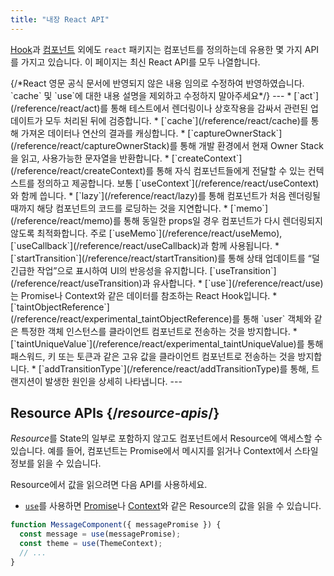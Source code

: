 ```yaml
---
title: "내장 React API"
---
```


<Intro>

[Hook](/reference/react/hooks)과 [컴포넌트](/reference/react/components) 외에도 `react` 패키지는 컴포넌트를 정의하는데 유용한 몇 가지 API를 가지고 있습니다. 이 페이지는 최신 React API를 모두 나열합니다.

</Intro>
{/*React 영문 공식 문서에 반영되지 않은 내용 임의로 수정하여 반영하였습니다. `cache` 및 `use`에 대한 내용 설명을 제외하고 수정하지 말아주세요*/}
---
* [`act`](/reference/react/act)를 통해 테스트에서 렌더링이나 상호작용을 감싸서 관련된 업데이트가 모두 처리된 뒤에 검증합니다.
* [`cache`](/reference/react/cache)를 통해 가져온 데이터나 연산의 결과를 캐싱합니다.
* [`captureOwnerStack`](/reference/react/captureOwnerStack)를 통해 개발 환경에서 현재 Owner Stack을 읽고, 사용가능한 문자열을 반환합니다.
* [`createContext`](/reference/react/createContext)를 통해 자식 컴포넌트들에게 전달할 수 있는 컨텍스트를 정의하고 제공합니다. 보통 [`useContext`](/reference/react/useContext)와 함께 씁니다.
* [`lazy`](/reference/react/lazy)를 통해 컴포넌트가 처음 렌더링될 때까지 해당 컴포넌트의 코드를 로딩하는 것을 지연합니다.
* [`memo`](/reference/react/memo)를 통해 동일한 props일 경우 컴포넌트가 다시 렌더링되지 않도록 최적화합니다. 주로 [`useMemo`](/reference/react/useMemo), [`useCallback`](/reference/react/useCallback)과 함께 사용됩니다.
* [`startTransition`](/reference/react/startTransition)를 통해 상태 업데이트를 “덜 긴급한 작업”으로 표시하여 UI의 반응성을 유지합니다. [`useTransition`](/reference/react/useTransition)과 유사합니다.
* [`use`](/reference/react/use)는 Promise나 Context와 같은 데이터를 참조하는 React Hook입니다.
* [`taintObjectReference`](/reference/react/experimental_taintObjectReference)를 통해 `user` 객체와 같은 특정한 객체 인스턴스를 클라이언트 컴포넌트로 전송하는 것을 방지합니다.
* [`taintUniqueValue`](/reference/react/experimental_taintUniqueValue)를 통해 패스워드, 키 또는 토큰과 같은 고유 값을 클라이언트 컴포넌트로 전송하는 것을 방지합니다.
* [`addTransitionType`](/reference/react/addTransitionType)를 통해, 트랜지션이 발생한 원인을 상세히 나타냅니다.
---

## Resource APIs {/*resource-apis*/}

*Resource*를 State의 일부로 포함하지 않고도 컴포넌트에서 Resource에 액세스할 수 있습니다. 예를 들어, 컴포넌트는 Promise에서 메시지를 읽거나 Context에서 스타일 정보를 읽을 수 있습니다.

Resource에서 값을 읽으려면 다음 API를 사용하세요.

- [`use`](/reference/react/use)를 사용하면 [Promise](https://developer.mozilla.org/en-US/docs/Web/JavaScript/Reference/Global_Objects/Promise)나 [Context](/learn/passing-data-deeply-with-context)와 같은 Resource의 값을 읽을 수 있습니다.
```js
function MessageComponent({ messagePromise }) {
  const message = use(messagePromise);
  const theme = use(ThemeContext);
  // ...
}
```
